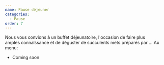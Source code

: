 ```yaml
---
name: Pause déjeuner
categories:
  - Pause
order: 7
---
```


Nous vous convions à un buffet déjeunatoire, l'occasion de faire plus amples connaîssance et de déguster de succulents mets préparés par ...
Au menu:
- Coming soon